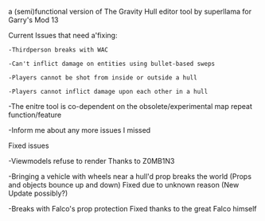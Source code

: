 a (semi)functional version of The Gravity Hull editor tool by superllama for Garry's Mod 13

Current Issues that need a'fixing:

    -Thirdperson breaks with WAC

    -Can't inflict damage on entities using bullet-based sweps
    
    -Players cannot be shot from inside or outside a hull

    -Players cannot inflict damage upon each other in a hull
    
-The enitre tool is co-dependent on the 
obsolete/experimental map repeat function/feature 
    
  -Inform me about any more issues I missed



Fixed issues

-Viewmodels refuse to render
Thanks to Z0MB1N3

-Bringing a vehicle with wheels near a hull'd prop breaks the world (Props and objects bounce up and down)
 Fixed due to unknown reason (New Update possibly?)

-Breaks with Falco's prop protection
Fixed thanks to the great Falco himself
